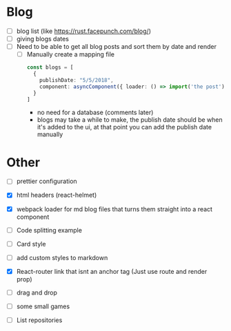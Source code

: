 
# Blog

- [ ] blog list (like https://rust.facepunch.com/blog/)
- [ ] giving blogs dates
- [ ] Need to be able to get all blog posts and sort them by date and render
  - [ ] Manually create a mapping file
    ```typescript
    const blogs = [
      {
        publishDate: "5/5/2018",
        component: asyncComponent({ loader: () => import('the post')})
      }
    ]
    ```
    - no need for a database (comments later)
    - blogs may take a while to make, the publish date should be when it's added to the ui, at that point you can add the publish date manually


# Other
- [ ] prettier configuration

- [x] html headers (react-helmet)

- [x] webpack loader for md blog files that turns them straight into a react component
- [ ] Code splitting example
- [ ] Card style
- [ ] add custom styles to markdown
- [x] React-router link that isnt an anchor tag (Just use route and render prop)

- [ ] drag and drop

- [ ] some small games

- [ ] List repositories